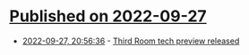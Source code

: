 # [Published on 2022-09-27](index.md)

* [2022-09-27, 20:56:36](https://lobste.rs/s/hjit4p/third_room_tech_preview_released) - [Third Room tech preview released](https://thirdroom.io/preview)
